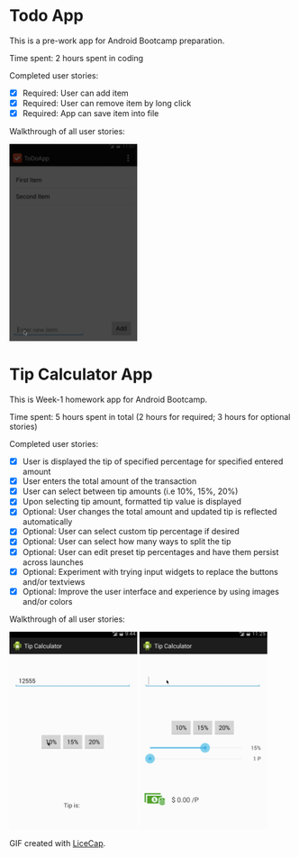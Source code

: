 Todo App
===============

This is a pre-work app for Android Bootcamp preparation.

Time spent: 2 hours spent in coding

Completed user stories:

 * [x] Required: User can add item
 * [x] Required: User can remove item by long click
 * [x] Required: App can save item into file

Walkthrough of all user stories:

<img src="TodoApp.gif" height="350" />

Tip Calculator App
===============

This is Week-1 homework app for Android Bootcamp.

Time spent: 5 hours spent in total (2 hours for required; 3 hours for optional stories)

Completed user stories:

 * [x] User is displayed the tip of specified percentage for specified entered amount
 * [x] User enters the total amount of the transaction
 * [x] User can select between tip amounts (i.e 10%, 15%, 20%)
 * [x] Upon selecting tip amount, formatted tip value is displayed
 * [x] Optional: User changes the total amount and updated tip is reflected automatically
 * [x] Optional: User can select custom tip percentage if desired
 * [x] Optional: User can select how many ways to split the tip
 * [x] Optional: User can edit preset tip percentages and have them persist across launches
 * [x] Optional: Experiment with trying input widgets to replace the buttons and/or textviews
 * [x] Optional: Improve the user interface and experience by using images and/or colors

Walkthrough of all user stories:

<img src="TipCalculator.gif" height="350" /> <img src="TipCalculator2.gif" height="350" />

GIF created with [LiceCap](http://www.cockos.com/licecap/).


